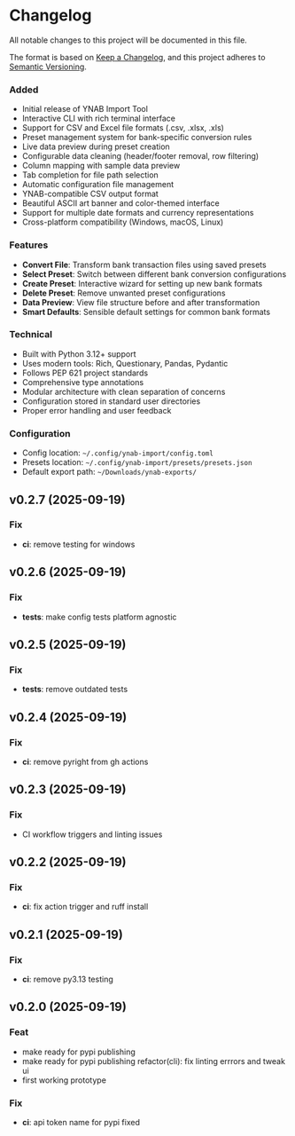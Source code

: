 # Changelog

All notable changes to this project will be documented in this file.

The format is based on [Keep a Changelog](https://keepachangelog.com/en/1.0.0/),
and this project adheres to [Semantic Versioning](https://semver.org/spec/v2.0.0.html).


### Added

- Initial release of YNAB Import Tool
- Interactive CLI with rich terminal interface
- Support for CSV and Excel file formats (.csv, .xlsx, .xls)
- Preset management system for bank-specific conversion rules
- Live data preview during preset creation
- Configurable data cleaning (header/footer removal, row filtering)
- Column mapping with sample data preview
- Tab completion for file path selection
- Automatic configuration file management
- YNAB-compatible CSV output format
- Beautiful ASCII art banner and color-themed interface
- Support for multiple date formats and currency representations
- Cross-platform compatibility (Windows, macOS, Linux)

### Features

- **Convert File**: Transform bank transaction files using saved presets
- **Select Preset**: Switch between different bank conversion configurations
- **Create Preset**: Interactive wizard for setting up new bank formats
- **Delete Preset**: Remove unwanted preset configurations
- **Data Preview**: View file structure before and after transformation
- **Smart Defaults**: Sensible default settings for common bank formats

### Technical

- Built with Python 3.12+ support
- Uses modern tools: Rich, Questionary, Pandas, Pydantic
- Follows PEP 621 project standards
- Comprehensive type annotations
- Modular architecture with clean separation of concerns
- Configuration stored in standard user directories
- Proper error handling and user feedback

### Configuration

- Config location: `~/.config/ynab-import/config.toml`
- Presets location: `~/.config/ynab-import/presets/presets.json`
- Default export path: `~/Downloads/ynab-exports/`

[Unreleased]: https://github.com/pavelapekhtin/ynab-import/compare/v0.1.0...HEAD
[0.1.0]: https://github.com/pavelapekhtin/ynab-import/releases/tag/v0.1.0
## v0.2.7 (2025-09-19)

### Fix

- **ci**: remove testing for windows

## v0.2.6 (2025-09-19)

### Fix

- **tests**: make config tests platform agnostic

## v0.2.5 (2025-09-19)

### Fix

- **tests**: remove outdated tests

## v0.2.4 (2025-09-19)

### Fix

- **ci**: remove pyright from gh actions

## v0.2.3 (2025-09-19)

### Fix

- CI workflow triggers and linting issues

## v0.2.2 (2025-09-19)

### Fix

- **ci**: fix action trigger and ruff install

## v0.2.1 (2025-09-19)

### Fix

- **ci**: remove py3.13 testing

## v0.2.0 (2025-09-19)

### Feat

- make ready for pypi publishing
- make ready for pypi publishing
refactor(cli): fix linting errrors and tweak ui
- first working prototype

### Fix

- **ci**: api token name for pypi fixed

